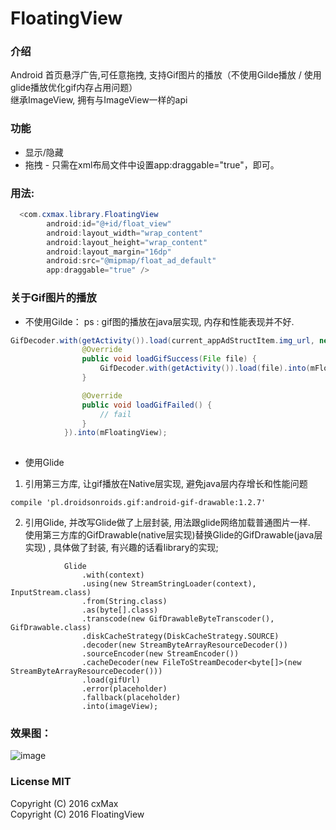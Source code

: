 # FloatingView

### 介绍
Android 首页悬浮广告,可任意拖拽, 支持Gif图片的播放（不使用Gilde播放 / 使用glide播放优化gif内存占用问题）  
继承ImageView, 拥有与ImageView一样的api

### 功能
* 显示/隐藏
* 拖拽 - 只需在xml布局文件中设置app:draggable="true"，即可。

### 用法:
```java
  <com.cxmax.library.FloatingView
        android:id="@+id/float_view"
        android:layout_width="wrap_content"
        android:layout_height="wrap_content"
        android:layout_margin="16dp"
        android:src="@mipmap/float_ad_default"
        app:draggable="true" />
 ``` 
### 关于Gif图片的播放
* 不使用Gilde： 
ps : gif图的播放在java层实现, 内存和性能表现并不好.
```java
GifDecoder.with(getActivity()).load(current_appAdStructItem.img_url, new GifDecoder.OnLoadGifListener() {
                @Override
                public void loadGifSuccess(File file) {
                    GifDecoder.with(getActivity()).load(file).into(mFloatingView);
                }

                @Override
                public void loadGifFailed() {
                    // fail
                }
            }).into(mFloatingView);
            
  ```     
* 使用Glide 
1. 引用第三方库, 让gif播放在Native层实现, 避免java层内存增长和性能问题
```
compile 'pl.droidsonroids.gif:android-gif-drawable:1.2.7'
```
2. 引用Glide, 并改写Glide做了上层封装, 用法跟glide网络加载普通图片一样.  
使用第三方库的GifDrawable(native层实现)替换Glide的GifDrawable(java层实现) , 具体做了封装, 有兴趣的话看library的实现;
```
            Glide
                .with(context)
                .using(new StreamStringLoader(context), InputStream.class)
                .from(String.class) 
                .as(byte[].class)
                .transcode(new GifDrawableByteTranscoder(), GifDrawable.class) 
                .diskCacheStrategy(DiskCacheStrategy.SOURCE) 
                .decoder(new StreamByteArrayResourceDecoder())  
                .sourceEncoder(new StreamEncoder())
                .cacheDecoder(new FileToStreamDecoder<byte[]>(new StreamByteArrayResourceDecoder()))
                .load(gifUrl)
                .error(placeholder)
                .fallback(placeholder)
                .into(imageView);
```

### 效果图：
  
  ![image](https://raw.githubusercontent.com/cxMax/FloatingView/master/app/asset/profile.png)
  
### License MIT
   Copyright (C) 2016 cxMax  
   Copyright (C) 2016 FloatingView
